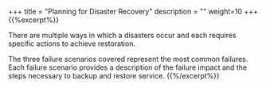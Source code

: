 +++
title = "Planning for Disaster Recovery"
description = ""
weight=10
+++
{{%excerpt%}}

There are multiple ways in which a disasters occur and each requires specific actions to achieve restoration.

The three failure scenarios covered represent the most common failures. Each failure scenario provides a description of the failure impact and the steps necessary to backup and restore service.
{{%/excerpt%}}
